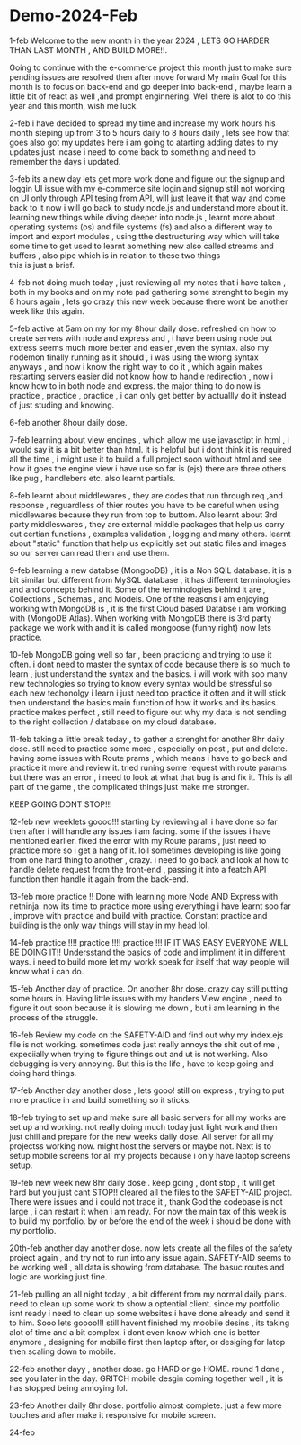 # Demo-2024-Feb
1-feb
Welcome to the new month in the year 2024 , LETS GO HARDER THAN LAST MONTH , AND BUILD MORE!!.

Going to continue with the e-commerce project this month just to make sure pending issues are resolved then after move forward 
My main Goal for this month is to focus on back-end and go deeper into back-end , maybe learn a little bit of react as well ,and prompt enginnering.
Well there is alot to do this year and this month, wish me luck. 

2-feb
i have decided to spread my time and increase my work hours his month steping up from 3 to 5 hours daily to 8 hours daily , lets see how that goes
also got my updates here i am going to atarting adding dates to my updates just incase i need to come back to something and need to remember the days i updated.

3-feb
its a new day lets get more work done and figure out the signup and loggin UI issue with my e-commerce site
login and signup still not working on UI only through API tesing from API, will just leave it that way and come back to it 
now i will go back to study node.js and understand more about it.
learning new things while diving deeper into node.js , learnt more about operating systems (os) and file systems (fs)
and also a different way to import and export modules , using tthe destructuring way which will take some time to get used to 
learnt aomething new also called streams and buffers , also pipe which is in relation to these two things  
this is just a brief. 

4-feb
not doing much today , just reviewing all my notes that i have taken , both in my books and on my note pad 
gathering some strenght to begin my 8 hours again , lets go crazy this new week because there wont be another week like this again. 

5-feb
active  at 5am on my for my 8hour daily dose.
refreshed on how to create servers with node and express and , i have been using node but extress seems much more better and easier ,even the syntax. 
also my nodemon finally running as it should , i was using the wrong syntax anyways , and now i know the right way to do it , which again makes restarting servers easier 
did not know how to handle redirection , now i know how to in both node and express.
the major thing to do now is practice , practice , practice , i can only get better by actuallly do it instead of just studing and knowing. 

6-feb
another 8hour daily dose. 

7-feb 
learning about view engines , which allow me use javasctipt in html , i would say it is a bit better than html.
it is helpful but i dont think it is required all the time , i might use it to build a full project soon without html and see how it goes
the engine view i have use so far is (ejs) there are three others like pug , handlebers etc.
also learnt partials.

8-feb 
learnt about middlewares , they are codes that run through req ,and response , reguardless of thier routes 
you have to be careful when using middlewares because they run from top to buttom.
Also learnt about 3rd party middleswares , they are external middle packages that help us carry out certian functions , examples validation , logging and many others.
learnt about "static" function that help us explicitly set out static files and images so our server can read them and use them.

9-feb
learning a new databse (MongooDB) , it is a Non SQlL database.
it is a bit similar but different from MySQL database , it has different terminologies and and concepts behind it.
Some of the terminologies behind it are , Collections , Schemas , and Models.
One of the reasons i am enjoying working with MongoDB is , it is the first Cloud based Databse i am working with (MongoDB Atlas).
When working with MongoDB there is 3rd party package we work with and it is called mongoose (funny right) now lets practice. 

10-feb
MongoDB going well so far , been practicing and trying to use it often. 
i dont need to master the syntax of code because there is so much to learn , just understand the syntax and the basics. 
i will work with soo many new technologies so trying to know every syntax would be stressful
so each new techonolgy i learn i just need too practice it often and it will stick then understand the basics main function of how it works and its basics. 
practice makes perfect , still need to figure out why my data is not sending to the right collection / database on my cloud database.

11-feb
taking a little break today , to gather a strenght for another 8hr daily dose.
still need to practice some more , especially on post , put and delete. 
having some issues with Route prams , which means i have to go back and practice it more and review it.
tried runing some request with route params but there was an error , i need to look at what that bug is and fix it.
This is all part of the game , the complicated things just make me stronger.

KEEP GOING DONT STOP!!!

12-feb
new weeklets goooo!!!
starting by reviewing all i have done so far then after i will handle any issues i am facing.
some if the issues i have mentioned earlier.
fixed the error with my Route params , just need to practice more so i get a hang of it.
loll sometimes developing is like going from one hard thing to another , crazy.
i need to go back and look at how to handle delete request from the front-end , passing it into a featch API function then handle it again from the back-end.

13-feb
more practice !!
Done with learning more Node AND Express with netninja.
now its time to practice more using everything i have learnt soo far , improve with practice and build with practice.
Constant practice and building is the only way things will stay in my head lol.

14-feb
practice !!!!
practice !!!!
practice !!!
IF IT WAS EASY EVERYONE WILL BE DOING IT!!
Undersstand the basics of code and impliment it in different ways.
i need to build more let my workk speak for itself that way people will know what i can do.

15-feb 
Another day of practice.
On another 8hr dose.
crazy day still putting some hours in.
Having little issues with my handers View engine , need to figure it out soon because it is slowing me down , but i am learning in the process of the struggle.

16-feb
Review my code on the SAFETY-AID and find out why my index.ejs file is not working. 
sometimes code just really annoys the shit out of me , expeciially when trying to figure things out and ut is not working.
Also debugging is very annoying.
But this is the life , have to keep going and doing hard things.

17-feb
Another day another dose , lets gooo!
still on express , trying to put more practice in and build something so it sticks.

18-feb
trying to set up and make sure all basic servers for all my works are set up and working.
not really doing much today just light work and then just chill and prepare for the new weeks daily dose.
All server for all my projectss working now. might host the servers or maybe not.
Next is to setup mobile screens for all my projects because i only have laptop screens setup.

19-feb
new week new 8hr daily dose .
keep going , dont stop , it will get hard but you just cant STOP!!
cleared all the files to the SAFETY-AID project.
There were issues and i could not trace it , thank God the codebase is not large , i can restart it when i am ready.
For now the main tax of this week is to build my portfolio. by or before the end of the week i should be done with my portfolio.

20th-feb
another day another dose.
now lets create all the files of the safety project again  , and try not to run into any issue again.
SAFETY-AID seems to be working well , all data is showing from database.
The basuc routes and logic are working just fine.

21-feb
pulling an all night today , a bit different from my normal daily plans.
need to clean up some work to show a optential client.
since my portfolio isnt ready i need to clean up some websites i have done already and send it to him.
Sooo lets goooo!!!
still havent finished my moobile desins , its taking alot of time and a bit complex.
i dont even know which one is better anymore , designing for mobille first then laptop after,
or desiging for latop then scaling down to mobile.

22-feb
another dayy , another dose.
go HARD or go HOME.
round 1 done , see you later in the day.
GRITCH mobile desgin coming together well , it is has stopped being annoying lol.

23-feb
Another daily 8hr dose.
portfolio almost complete.
just a few more touches and after make it responsive for mobile screen.

24-feb
